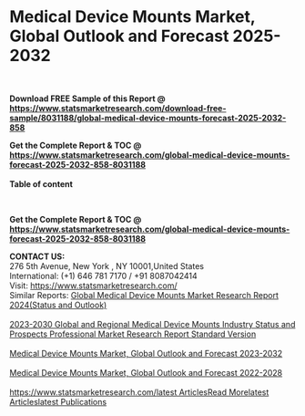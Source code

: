 <h1>Medical Device Mounts Market, Global Outlook and Forecast 2025-2032</h1><br/><p><strong>Download FREE Sample of this Report @ <a href="https://www.statsmarketresearch.com/download-free-sample/8031188/global-medical-device-mounts-forecast-2025-2032-858">https://www.statsmarketresearch.com/download-free-sample/8031188/global-medical-device-mounts-forecast-2025-2032-858</a></strong></p><div><b>Get the Complete Report & TOC @ <a href="https://www.statsmarketresearch.com/global-medical-device-mounts-forecast-2025-2032-858-8031188">https://www.statsmarketresearch.com/global-medical-device-mounts-forecast-2025-2032-858-8031188</a></b></div><br><b>Table of content</b><p><br><div><b>Get the Complete Report & TOC @ <a href="https://www.statsmarketresearch.com/global-medical-device-mounts-forecast-2025-2032-858-8031188">https://www.statsmarketresearch.com/global-medical-device-mounts-forecast-2025-2032-858-8031188</a></b></div></p> <b>CONTACT US:</b><br>276 5th Avenue, New York , NY 10001,United States<br>International: (+1) 646 781 7170 / +91 8087042414<br>Visit: <a href="https://www.statsmarketresearch.com/">https://www.statsmarketresearch.com/</a><br>Similar Reports: <a href="https://www.statsmarketresearch.com/global-medical-device-mounts-forecast-2025-2032-858-8031188">Global Medical Device Mounts Market Research Report 2024(Status and Outlook)</a><br/><br/><a href="https://www.statsmarketresearch.com/global-medical-device-mounts-forecast-2025-2032-858-8031188">2023-2030 Global and Regional Medical Device Mounts Industry Status and Prospects Professional Market Research Report Standard Version</a><br/><br/><a href="https://www.statsmarketresearch.com/global-medical-device-mounts-forecast-2025-2032-858-8031188">Medical Device Mounts Market, Global Outlook and Forecast 2023-2032</a><br/><br/><a href="https://www.statsmarketresearch.com/global-medical-device-mounts-forecast-2025-2032-858-8031188">Medical Device Mounts Market, Global Outlook and Forecast 2022-2028</a><br/><br/><a href="https://gyeongbokgung.com">https://www.statsmarketresearch.com/</a><a href="https://hallyeomaritime.com">latest Articles</a><a href="https://jingwansa.com">Read More</a><a href=https://nguoiviet.jp/">latest Articles</a><a href="https://www.intelmarketresearch.com/">latest Publications</a>